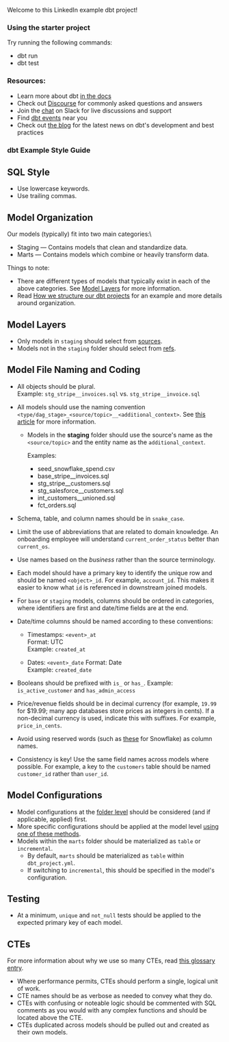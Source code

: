 Welcome to this LinkedIn example dbt project!

### Using the starter project

Try running the following commands:
- dbt run
- dbt test


### Resources:
- Learn more about dbt [in the docs](https://docs.getdbt.com/docs/introduction)
- Check out [Discourse](https://discourse.getdbt.com/) for commonly asked questions and answers
- Join the [chat](https://community.getdbt.com/) on Slack for live discussions and support
- Find [dbt events](https://events.getdbt.com) near you
- Check out [the blog](https://blog.getdbt.com/) for the latest news on dbt's development and best practices


### dbt Example Style Guide

## SQL Style

- Use lowercase keywords.
- Use trailing commas.

## Model Organization

Our models (typically) fit into two main categories:\

- Staging &mdash; Contains models that clean and standardize data.        
- Marts &mdash; Contains models which combine or heavily transform data. 

Things to note:

- There are different types of models that typically exist in each of the above categories. See [Model Layers](#model-layers) for more information.
- Read [How we structure our dbt projects](/best-practices/how-we-structure/1-guide-overview) for an example and more details around organization.

## Model Layers

- Only models in `staging` should select from [sources](https://docs.getdbt.com/docs/building-a-dbt-project/using-sources).
- Models not in the `staging` folder should select from [refs](https://docs.getdbt.com/reference/dbt-jinja-functions/ref).

## Model File Naming and Coding

- All objects should be plural.  
  Example: `stg_stripe__invoices.sql` vs. `stg_stripe__invoice.sql`

- All models should use the naming convention `<type/dag_stage>_<source/topic>__<additional_context>`. See [this article](https://docs.getdbt.com/blog/stakeholder-friendly-model-names) for more information.

  - Models in the **staging** folder should use the source's name as the `<source/topic>` and the entity name as the `additional_context`.

    Examples:

    - seed_snowflake_spend.csv
    - base_stripe\_\_invoices.sql
    - stg_stripe\_\_customers.sql
    - stg_salesforce\_\_customers.sql
    - int_customers\_\_unioned.sql
    - fct_orders.sql

- Schema, table, and column names should be in `snake_case`.

- Limit the use of abbreviations that are related to domain knowledge. An onboarding employee will understand `current_order_status` better than `current_os`.

- Use names based on the _business_ rather than the source terminology.

- Each model should have a primary key to identify the unique row and should be named `<object>_id`. For example, `account_id`. This makes it easier to know what `id` is referenced in downstream joined models.

- For `base` or `staging` models, columns should be ordered in categories, where identifiers are first and date/time fields are at the end.
- Date/time columns should be named according to these conventions:

  - Timestamps: `<event>_at`  
    Format: UTC  
    Example: `created_at`

  - Dates: `<event>_date`
    Format: Date  
    Example: `created_date`

- Booleans should be prefixed with `is_` or `has_`.
  Example: `is_active_customer` and `has_admin_access`

- Price/revenue fields should be in decimal currency (for example, `19.99` for $19.99; many app databases store prices as integers in cents). If a non-decimal currency is used, indicate this with suffixes. For example, `price_in_cents`.

- Avoid using reserved words (such as [these](https://docs.snowflake.com/en/sql-reference/reserved-keywords.html) for Snowflake) as column names.

- Consistency is key! Use the same field names across models where possible. For example, a key to the `customers` table should be named `customer_id` rather than `user_id`.

## Model Configurations

- Model configurations at the [folder level](https://docs.getdbt.com/reference/model-configs#configuring-directories-of-models-in-dbt_projectyml) should be considered (and if applicable, applied) first.
- More specific configurations should be applied at the model level [using one of these methods](https://docs.getdbt.com/reference/model-configs#apply-configurations-to-one-model-only).
- Models within the `marts` folder should be materialized as `table` or `incremental`.
  - By default, `marts` should be materialized as `table` within `dbt_project.yml`.
  - If switching to `incremental`, this should be specified in the model's configuration.

## Testing

- At a minimum, `unique` and `not_null` tests should be applied to the expected primary key of each model.

## CTEs

For more information about why we use so many CTEs, read [this glossary entry](https://docs.getdbt.com/terms/cte).

- Where performance permits, CTEs should perform a single, logical unit of work.
- CTE names should be as verbose as needed to convey what they do.
- CTEs with confusing or noteable logic should be commented with SQL comments as you would with any complex functions and should be located above the CTE.
- CTEs duplicated across models should be pulled out and created as their own models.
